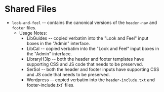 # Shared Files

- `look-and-feel` -- contains the canonical versions of the `header-nav` and `footer` files. 
  - Usage Notes:
    - LibGuides -- copied verbatim into the "Look and Feel" input boxes in the "Admin" interface.
    - LibCal -- copied verbatim into the "Look and Feel" input boxes in the "Admin" interface.
    - LibraryH3lp -- both the header and footer templates have supporting CSS and JS code that needs to be preserved.
    - SerSol -- both the header and footer inputs have supporting CSS and JS code that needs to be preserved.
    - Wordpress -- copied verbatim into the `header-include.txt` and footer-include.txt` files. 
